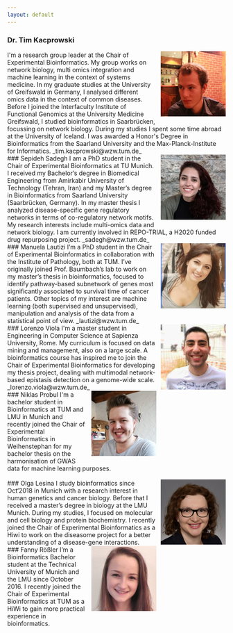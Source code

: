 ```yaml
---
layout: default
---
```


### Dr. Tim Kacprowski
<img style="float: right; padding: 0px 0px 10px 10px" src="/assets/images/IMG_5521_v1.jpg" alt="Tim Kacprowski" width="150" height="150"/>
I'm a research group leader at the Chair of Experimental Bioinformatics.
My group works on network biology, multi omics integration and machine learning
in the context of systems medicine. In my graduate studies at the University of
Greifswald in Germany, I analysed different omics data in the context of common
diseases. Before I joined the Interfaculty Institute of Functional Genomics at
the University Medicine Greifswald, I studied bioinformatics in Saarbrücken,
focussing on network biology. During my studies I spent some time abroad at the
University of Iceland. I was awarded a Honor's Degree in Bioinformatics from
the Saarland University and the Max-Planck-Institute for Informatics.
_tim.kacprowski@wzw.tum.de_

<br>
### Sepideh Sadegh
<img style="float: right; padding: 0px 0px 10px 10px" src="/assets/images/Sepideh_Sadegh.jpg" alt="Sepideh Sadegh" width="150" height="150"/>
I am a PhD student in the Chair of Experimental Bioinformatics at TU Munich. I
received my Bachelor’s degree in Biomedical Engineering from Amirkabir
University of Technology (Tehran, Iran) and my Master’s degree in
Bioinformatics from Saarland University (Saarbrücken, Germany). In my master
thesis I analyzed disease-specific gene regulatory networks in terms of
co-regulatory network motifs. My research interests include multi-omics data
and network biology. I am currently involved in REPO-TRIAL, a H2020 funded drug
repurposing project. _sadegh@wzw.tum.de_

<br>
### Manuela Lautizi
<img style="float: right; padding: 0px 0px 10px 10px" src="/assets/images/manuela_lautizi.png" alt="Manuela Lautizi" width="150" height="150"/>
I’m a PhD student in the Chair of Experimental Bioinformatics in collaboration
with the Institute of Pathology, both at TUM. I’ve originally joined Prof.
Baumbach’s lab to work on my master’s thesis in bioinformatics, focused to
identify pathway-based subnetwork of genes most significantly associated to
survival time of cancer patients. Other topics of my interest are machine
learning (both supervised and unsupervised), manipulation and analysis of the
data from a statistical point of view. _lautizi@wzw.tum.de_

<br>
### Lorenzo Viola
<img style="float: right; padding: 0px 0px 10px 10px" src="/assets/images/lorenzo_viola_edited.png" alt="Lorenzo Viola" width="150" height="150"/>
I'm a master student in Engineering in Computer Science at Sapienza University,
Rome. My curriculum is focused on data mining and management, also on a large
scale. A bioinformatics course has inspired me to join the Chair of
Experimental Bioinformatics for developing my thesis project, dealing with
multimodal network-based epistasis detection on a genome-wide scale.
_lorenzo.viola@wzw.tum.de_

<br>
### Niklas Probul
<img style="float: right; padding: 0px 0px 10px 10px" src="/assets/images/Niklas_Probul_edited.jpg" alt="Niklas Probul" width="150" height="150"/>
I'm a bachelor student in Bioinformatics at TUM and LMU in Munich and recently
joined the Chair of Experimental Bioinformatics in Weihenstephan for my
bachelor thesis on the harmonisation of GWAS data for machine learning
purposes.

<br>   
<br> 
### Olga Lesina
<img style="float: right; padding: 0px 0px 10px 10px" src="/assets/images/Lesina_85_A_w_edited.jpg" alt="Olga Lesina" width="150" height="150"/>
I study bioinformatics since Oct‘2018 in Munich with a research interest in
human genetics and cancer biology. Before that I received a master’s degree in
biology at the LMU Munich. During my studies, I focused on molecular and cell
biology and protein biochemistry. I recently joined the Chair of Experimental
Bioinformatics as a Hiwi to work on the diseasome project for a better
understanding of a disease-gene interactions.

<br>
### Fanny Rößler
<img style="float: right; padding: 0px 0px 10px 10px" src="/assets/images/bild_fanny.jpg" alt="Fanny Rößler" width="150" height="150"/>
I’m a Bioinformatics Bachelor student at the Technical University of Munich and
the LMU since October 2016. I recently joined the Chair of Experimental
Bioinformatics at TUM as a HiWi to gain more practical experience in
bioinformatics.

<!--
Text can be **bold**, _italic_, or ~~strikethrough~~.

[Link to another page](./another-page.html).

There should be whitespace between paragraphs.

There should be whitespace between paragraphs. We recommend including a README, or a file with information about your project.

# Header 1

This is a normal paragraph following a header. GitHub is a code hosting platform for version control and collaboration. It lets you and others work together on projects from anywhere.

## Header 2

> This is a blockquote following a header.
>
> When something is important enough, you do it even if the odds are not in your favor.

### Header 3

```js
// Javascript code with syntax highlighting.
var fun = function lang(l) {
  dateformat.i18n = require('./lang/' + l)
  return true;
}
```

```ruby
# Ruby code with syntax highlighting
GitHubPages::Dependencies.gems.each do |gem, version|
  s.add_dependency(gem, "= #{version}")
end
```

#### Header 4

*   This is an unordered list following a header.
*   This is an unordered list following a header.
*   This is an unordered list following a header.

##### Header 5

1.  This is an ordered list following a header.
2.  This is an ordered list following a header.
3.  This is an ordered list following a header.

###### Header 6

| head1        | head two          | three |
|:-------------|:------------------|:------|
| ok           | good swedish fish | nice  |
| out of stock | good and plenty   | nice  |
| ok           | good `oreos`      | hmm   |
| ok           | good `zoute` drop | yumm  |

### There's a horizontal rule below this.

* * *

### Here is an unordered list:

*   Item foo
*   Item bar
*   Item baz
*   Item zip

### And an ordered list:

1.  Item one
1.  Item two
1.  Item three
1.  Item four

### And a nested list:

- level 1 item
  - level 2 item
  - level 2 item
    - level 3 item
    - level 3 item
- level 1 item
  - level 2 item
  - level 2 item
  - level 2 item
- level 1 item
  - level 2 item
  - level 2 item
- level 1 item

### Small image

![Octocat](https://assets-cdn.github.com/images/icons/emoji/octocat.png)

### Large image

![Branching](https://guides.github.com/activities/hello-world/branching.png)


### Definition lists can be used with HTML syntax.

<dl>
<dt>Name</dt>
<dd>Godzilla</dd>
<dt>Born</dt>
<dd>1952</dd>
<dt>Birthplace</dt>
<dd>Japan</dd>
<dt>Color</dt>
<dd>Green</dd>
</dl>

```
Long, single-line code blocks should not wrap. They should horizontally scroll if they are too long. This line should be long enough to demonstrate this.
```

```
The final element.
```
-->
